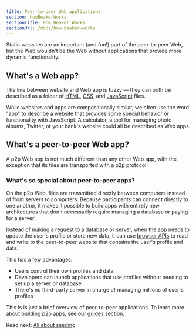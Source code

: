 ```yaml
---
title: Peer-to-peer Web applications
section: howBeakerWorks
sectionTitle: How Beaker Works
sectionUrl: /docs/how-beaker-works
---
```


<p class="accent">
  Static websites are an important (and fun!) part of the peer-to-peer Web, but the
  Web wouldn't be the Web without applications that provide more dynamic functionality.
</p>

## What's a Web app?

The line between website and Web app is fuzzy — they can both be described as a folder of [HTML](https://developer.mozilla.org/en-US/docs/Web/HTML), [CSS](https://developer.mozilla.org/en-US/docs/Learn/Getting_started_with_the_web/CSS_basics), and [JavaScript](https://developer.mozilla.org/en-US/docs/Learn/JavaScript/First_steps/What_is_JavaScript) files.

While websites and apps are compositionally similar, we often use the word "app" to describe a website that provides some special behavior or functionality with JavaScript. A calculator, a tool for managing photo albums, Twitter, or your bank's website could all be described as Web apps.

## What's a peer-to-peer Web app?

A p2p Web app is not much different than any other Web app, with the exception that its files are transported with a p2p protocol!

<!-- TODO add a bit about the APIs -->

### What's so special about peer-to-peer apps?

On the p2p  Web, files are transmitted directly between computers instead of from servers to computers. Because participants can connect directly to one another, it makes it possible to build apps with entirely new architectures that don't necessarily require managing a database or paying for a server!

Instead of making a request to a database or server, when the app needs to update the user's profile or store new data, it can use [browser APIs](/docs/apis) to read and write to the peer-to-peer website that contains the user's profile and data.

This has a few advantages:

- Users control their own profiles and data
- Developers can launch applications that use profiles without needing to set up a server or database
- There's no third-party server in charge of managing millions of user's profiles

This is is just a brief overview of peer-to-peer applications. To learn more about building p2p apps, see our [guides](/docs/guides) section.

Read next: [All about seeding](/docs/how-beaker-works/all-about-seeding)
